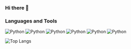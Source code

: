 ### Hi there 👋

<!--
**Lisnevskiy/Lisnevskiy** is a ✨ _special_ ✨ repository because its `README.md` (this file) appears on your GitHub profile.

Here are some ideas to get you started:

- 🔭 I’m currently working on ...
- 🌱 I’m currently learning ...
- 👯 I’m looking to collaborate on ...
- 🤔 I’m looking for help with ...
- 💬 Ask me about ...
- 📫 How to reach me: ...
- 😄 Pronouns: ...
- ⚡ Fun fact: ...
-->


### Languages and Tools
![Python](https://img.shields.io/badge/Python-e3d92e?style=for-the-badge&logo=python)
![Python](https://img.shields.io/badge/postgresql-6da5ee?style=for-the-badge&logo=postgresql)
![Python](https://img.shields.io/badge/sqlite-6da5ee?style=for-the-badge&logo=sqlite)
![Python](https://img.shields.io/badge/django-2c2f37?style=for-the-badge&logo=django)
![Python](https://img.shields.io/badge/flask-2c2f37?style=for-the-badge&logo=flask)
![Python](https://img.shields.io/badge/bootstrap-bbc3fa?style=for-the-badge&logo=bootstrap)


![Top Langs](https://github-readme-stats.vercel.app/api/top-langs/?username=Lisnevskiy&layout=compact)

